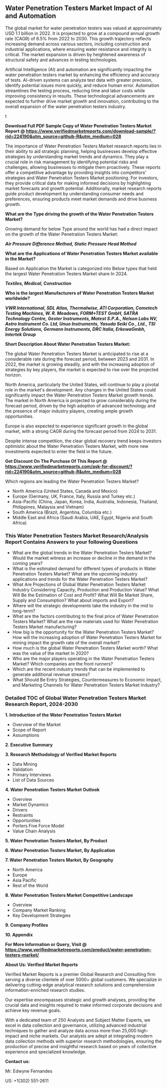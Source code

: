 <h2>Water Penetration Testers Market Impact of AI and Automation</h2><p>The global market for water penetration testers was valued at approximately USD 1.1 billion in 2022. It is projected to grow at a compound annual growth rate (CAGR) of 6.5% from 2022 to 2030. This growth trajectory reflects increasing demand across various sectors, including construction and industrial applications, where ensuring water resistance and integrity is critical. The market expansion is driven by heightened awareness of structural safety and advances in testing technologies.</p><p>Artificial Intelligence (AI) and automation are significantly impacting the water penetration testers market by enhancing the efficiency and accuracy of tests. AI-driven systems can analyze test data with greater precision, identify potential issues more quickly, and reduce human error. Automation streamlines the testing process, reducing time and labor costs while improving consistency in results. These technological advancements are expected to further drive market growth and innovation, contributing to the overall expansion of the water penetration testers industry.</p>t</p><p id="" class=""><strong>Download Full PDF Sample Copy of Water Penetration Testers Market Report @ <a href="https://www.verifiedmarketreports.com/download-sample/?rid=224190&utm_source=github-R&utm_medium=028" target="_blank">https://www.verifiedmarketreports.com/download-sample/?rid=224190&utm_source=github-R&utm_medium=028</a></strong></p><p>The importance of&nbsp;Water Penetration Testers Market research reports lies in their ability to aid strategic planning, helping businesses develop effective strategies by understanding market trends and dynamics. They play a crucial role in risk management by identifying potential risks and challenges, allowing businesses to mitigate them proactively. These reports offer a competitive advantage by providing insights into competitors' strategies and Water Penetration Testers Market positioning. For investors, they provide critical data for making informed decisions by highlighting market forecasts and growth potential. Additionally, market research reports guide product development by understanding consumer needs and preferences, ensuring products meet market demands and drive business growth.</p><p><strong>What are the&nbsp;Type driving the growth of the Water Penetration Testers Market?</strong></p><p id="" class="">Growing demand for below Type around the world has had a direct impact on the growth of the Water Penetration Testers Market:</p><em><strong>Air Pressure Difference Method, Static Pressure Head Method</strong></em></p><strong>What are the&nbsp;Applications&nbsp;of Water Penetration Testers Market available in the Market?</strong></p><p id="" class="">Based on Application the Market is categorized into Below types that held the largest Water Penetration Testers Market share In 2024.</p><em><strong>Textiles, Medical, Construction</strong></em></p><strong>Who is the largest Manufacturers of Water Penetration Testers Market worldwide?</strong></p><p><em><strong>VWR International, SDL Atlas, Thermalwise, ATI Corporation, Cometech Testing Machines, W. R. Meadows, FORM+TEST GmbH, SATRA Technology Centre, Gester Instruments, Matest S.P.A., Nelson Labs NV, Astro Instrument Co. Ltd, Unuo Instruments, Yasuda Seiki Co., Ltd., TSI Energy Solutions, Germann Instruments, DRC Italia, ErkewaGmbh, Intertek Group</strong></em></p><p id="" class=""><strong>Short Description About Water Penetration Testers Market:</strong></p><p>The global Water Penetration Testers Market is anticipated to rise at a considerable rate during the forecast period, between 2023 and 2031. In 2022, the market is growing steadily, and with the increasing adoption of strategies by key players, the market is expected to rise over the projected horizon.</p><p>North America, particularly the United States, will continue to play a pivotal role in the market's development. Any changes in the United States could significantly impact the Water Penetration Testers Market growth trends. The market in North America is projected to grow considerably during the forecast period, driven by the high adoption of advanced technology and the presence of major industry players, creating ample growth opportunities.</p><p>Europe is also expected to experience significant growth in the global market, with a strong CAGR during the forecast period from 2024 to 2031.</p><p>Despite intense competition, the clear global recovery trend keeps investors optimistic about the Water Penetration Testers Market, with more new investments expected to enter the field in the future.</p><p id="" class=""><strong>Get Discount On The Purchase Of This Report @ <a href="https://www.verifiedmarketreports.com/ask-for-discount/?rid=224190&utm_source=github-R&utm_medium=028" target="_blank">https://www.verifiedmarketreports.com/ask-for-discount/?rid=224190&utm_source=github-R&utm_medium=028</a></strong></p>Which regions are leading the Water Penetration Testers Market?</p><ul><li>North America (United States, Canada and Mexico)</li><li>Europe (Germany, UK, France, Italy, Russia and Turkey etc.)</li><li>Asia-Pacific (China, Japan, Korea, India, Australia, Indonesia, Thailand, Philippines, Malaysia and Vietnam)</li><li>South America (Brazil, Argentina, Columbia etc.)</li><li>Middle East and Africa (Saudi Arabia, UAE, Egypt, Nigeria and South Africa)</li></ul><h3 id="" class="">This Water Penetration Testers Market Research/Analysis Report Contains Answers to your following Questions</h3><ul><li>What are the global trends in the Water Penetration Testers Market? Would the market witness an increase or decline in the demand in the coming years?</li><li>What is the estimated demand for different types of products in Water Penetration Testers Market? What are the upcoming industry applications and trends for the Water Penetration Testers Market?</li><li>What Are Projections of Global Water Penetration Testers Market Industry Considering Capacity, Production and Production Value? What Will Be the Estimation of Cost and Profit? What Will Be Market Share, Supply and Consumption? What about imports and Export?</li><li>Where will the strategic developments take the industry in the mid to long-term?</li><li>What are the factors contributing to the final price of Water Penetration Testers Market? What are the raw materials used for Water Penetration Testers Market manufacturing?</li><li>How big is the opportunity for the Water Penetration Testers Market? How will the increasing adoption of Water Penetration Testers Market for mining impact the growth rate of the overall market?</li><li>How much is the global Water Penetration Testers Market worth? What was the value of the market In 2020?</li><li>Who are the major players operating in the Water Penetration Testers Market? Which companies are the front runners?</li><li>Which are the recent industry trends that can be implemented to generate additional revenue streams?</li><li>What Should Be Entry Strategies, Countermeasures to Economic Impact, and Marketing Channels for Water Penetration Testers Market Industry?</li></ul><h3 id="" class="">Detailed TOC of Global Water Penetration Testers Market Research Report, 2024-2030</h3><p id="" class=""><strong>1. Introduction of the Water Penetration Testers Market</strong></p><ul><li>Overview of the Market</li><li>Scope of Report</li><li>Assumptions</li></ul><p id="" class=""><strong>2. Executive Summary</strong></p><p id="" class=""><strong>3. Research Methodology of Verified Market Reports</strong></p><ul><li>Data Mining</li><li>Validation</li><li>Primary Interviews</li><li>List of Data Sources</li></ul><p id="" class=""><strong>4. Water Penetration Testers Market Outlook</strong></p><ul><li>Overview</li><li>Market Dynamics</li><li>Drivers</li><li>Restraints</li><li>Opportunities</li><li>Porters Five Force Model</li><li>Value Chain Analysis</li></ul><p id="" class=""><strong>5. Water Penetration Testers Market, By Product</strong></p><p id="" class=""><strong>6. Water Penetration Testers Market, By Application</strong></p><p id="" class=""><strong>7. Water Penetration Testers Market, By Geography</strong></p><ul><li>North America</li><li>Europe</li><li>Asia Pacific</li><li>Rest of the World</li></ul><p id="" class=""><strong>8. Water Penetration Testers Market Competitive Landscape</strong></p><ul><li>Overview</li><li>Company Market Ranking</li><li>Key Development Strategies</li></ul><p id="" class=""><strong>9. Company Profiles</strong></p><p id="" class=""><strong>10. Appendix</strong></p><p id="" class=""><strong>For More Information or Query, Visit @ <a href="https://www.verifiedmarketreports.com/product/water-penetration-testers-market/" target="_blank">https://www.verifiedmarketreports.com/product/water-penetration-testers-market/</a></strong></p><p id="" class=""><strong>About Us: Verified Market Reports</strong></p><p id="" class="">Verified Market Reports is a premier Global Research and Consulting firm serving a diverse clientele of over 5000+ global customers. We specialize in delivering cutting-edge analytical research solutions and comprehensive information-enriched research studies.</p><p id="" class="">Our expertise encompasses strategic and growth analyses, providing the crucial data and insights required to make informed corporate decisions and achieve key revenue goals.</p><p id="" class="">With a dedicated team of 250 Analysts and Subject Matter Experts, we excel in data collection and governance, utilizing advanced industrial techniques to gather and analyze data across more than 25,000 high-impact and niche markets. Our analysts are adept at integrating modern data collection methods with superior research methodologies, ensuring the production of precise and insightful research based on years of collective experience and specialized knowledge.</p><p id="" class=""><strong>Contact us:</strong></p><p id="" class="">Mr. Edwyne Fernandes</p><p id="" class="">US: +1(302) 551-2611</p>